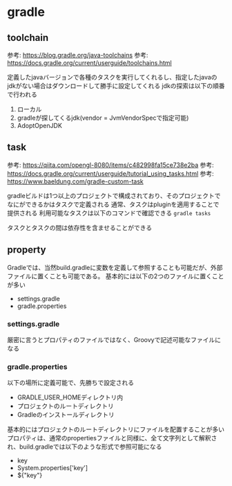 # gradle

## toolchain

参考: https://blog.gradle.org/java-toolchains
参考: https://docs.gradle.org/current/userguide/toolchains.html

定義したjavaバージョンで各種のタスクを実行してくれるし、指定したjavaのjdkがない場合はダウンロードして勝手に設定してくれる
jdkの探索は以下の順番で行われる

1. ローカル
2. gradleが探してくるjdk(vendor = JvmVendorSpecで指定可能)
3. AdoptOpenJDK

## task

参考: https://qiita.com/opengl-8080/items/c482998fa15ce738e2ba
参考: https://docs.gradle.org/current/userguide/tutorial_using_tasks.html
参考: https://www.baeldung.com/gradle-custom-task

gradleビルドは1つ以上のプロジェクトで構成されており、そのプロジェクトでなにができるかはタスクで定義される
通常、タスクはpluginを適用することで提供される
利用可能なタスクは以下のコマンドで確認できる
```gradle tasks```

タスクとタスクの間は依存性を含ませることができる

## property

Gradleでは、当然build.gradleに変数を定義して参照することも可能だが、外部ファイルに置くことも可能である。
基本的には以下の2つのファイルに置くことが多い

- settings.gradle
- gradle.properties

### settings.gradle

厳密に言うとプロパティのファイルではなく、Groovyで記述可能なファイルになる

### gradle.properties

以下の場所に定義可能で、先勝ちで設定される

- GRADLE_USER_HOMEディレクトリ内
- プロジェクトのルートディレクトリ
- Gradleのインストールディレクトリ

基本的にはプロジェクトのルートディレクトリにファイルを配置することが多い
プロパティは、通常のpropertiesファイルと同様に、全て文字列として解釈され、build.gradleでは以下のような形式で参照可能になる

- key
- System.properties['key']
- ${"key"}

